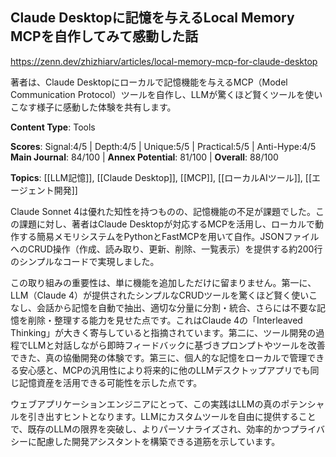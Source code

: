 ## Claude Desktopに記憶を与えるLocal Memory MCPを自作してみて感動した話

https://zenn.dev/zhizhiarv/articles/local-memory-mcp-for-claude-desktop

著者は、Claude Desktopにローカルで記憶機能を与えるMCP（Model Communication Protocol）ツールを自作し、LLMが驚くほど賢くツールを使いこなす様子に感動した体験を共有します。

**Content Type**: Tools

**Scores**: Signal:4/5 | Depth:4/5 | Unique:5/5 | Practical:5/5 | Anti-Hype:4/5
**Main Journal**: 84/100 | **Annex Potential**: 81/100 | **Overall**: 88/100

**Topics**: [[LLM記憶]], [[Claude Desktop]], [[MCP]], [[ローカルAIツール]], [[エージェント開発]]

Claude Sonnet 4は優れた知性を持つものの、記憶機能の不足が課題でした。この課題に対し、著者はClaude Desktopが対応するMCPを活用し、ローカルで動作する簡易メモリシステムをPythonとFastMCPを用いて自作。JSONファイルへのCRUD操作（作成、読み取り、更新、削除、一覧表示）を提供する約200行のシンプルなコードで実現しました。

この取り組みの重要性は、単に機能を追加しただけに留まりません。第一に、LLM（Claude 4）が提供されたシンプルなCRUDツールを驚くほど賢く使いこなし、会話から記憶を自動で抽出、適切な分量に分割・統合、さらには不要な記憶を削除・整理する能力を見せた点です。これはClaude 4の「Interleaved Thinking」が大きく寄与していると指摘されています。第二に、ツール開発の過程でLLMと対話しながら即時フィードバックに基づきプロンプトやツールを改善できた、真の協働開発の体験です。第三に、個人的な記憶をローカルで管理できる安心感と、MCPの汎用性により将来的に他のLLMデスクトップアプリでも同じ記憶資産を活用できる可能性を示した点です。

ウェブアプリケーションエンジニアにとって、この実践はLLMの真のポテンシャルを引き出すヒントとなります。LLMにカスタムツールを自由に提供することで、既存のLLMの限界を突破し、よりパーソナライズされ、効率的かつプライバシーに配慮した開発アシスタントを構築できる道筋を示しています。